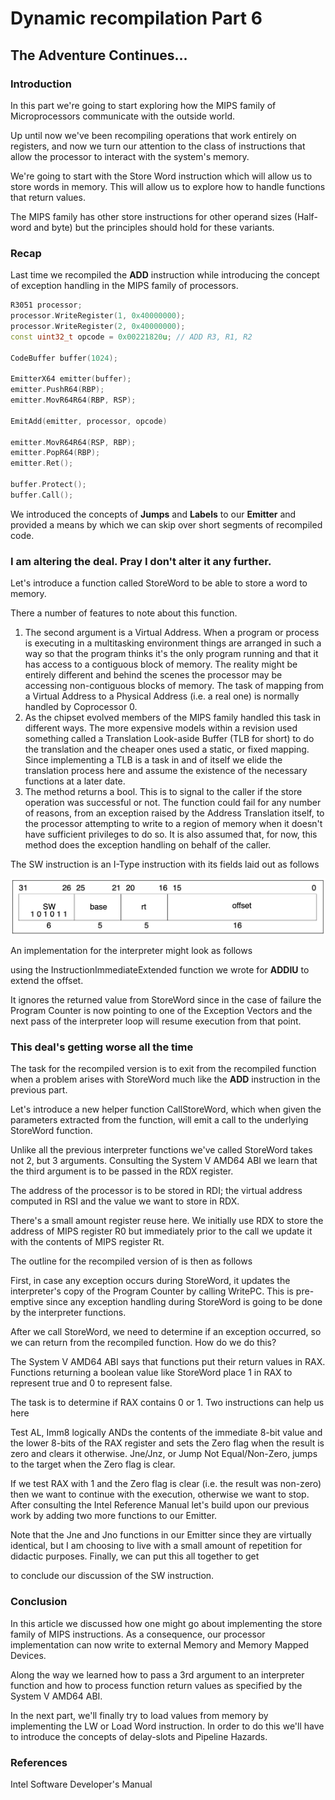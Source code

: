 # Dynamic recompilation Part 6

## The Adventure Continues…

### Introduction
In this part we're going to start exploring how the MIPS family of Microprocessors
communicate with the outside world.

Up until now we've been recompiling operations that work entirely on registers, 
and now we turn our attention to the class of instructions that allow the processor
to interact with the system's memory.

We're going to start with the Store Word instruction which will allow us to 
store words in memory. This will allow us to explore how to handle functions 
that return values.

The MIPS family has other store instructions for other operand sizes (Half-word and byte) 
but the principles should hold for these variants.

### Recap

Last time we recompiled the **ADD** instruction while introducing the concept of
exception handling in the MIPS family of processors.

```c++
R3051 processor;
processor.WriteRegister(1, 0x40000000);
processor.WriteRegister(2, 0x40000000);
const uint32_t opcode = 0x00221820u; // ADD R3, R1, R2

CodeBuffer buffer(1024);

EmitterX64 emitter(buffer);
emitter.PushR64(RBP);
emitter.MovR64R64(RBP, RSP);

EmitAdd(emitter, processor, opcode)
  
emitter.MovR64R64(RSP, RBP);
emitter.PopR64(RBP);
emitter.Ret();

buffer.Protect();
buffer.Call();
```

We introduced the concepts of **Jumps** and **Labels** to our **Emitter** and
provided a means by which we can skip over short segments of recompiled code.

### I am altering the deal. Pray I don't alter it any further.
Let's introduce a function called StoreWord to be able to store a word to memory.

There a number of features to note about this function.

1. The second argument is a Virtual Address. When a program or process is 
executing in a multitasking environment things are arranged in such a way so that 
the program thinks it's the only program running and that it has access to a contiguous 
block of memory. The reality might be entirely different and behind the scenes the 
processor may be accessing non-contiguous blocks of memory. The task of mapping from a 
Virtual Address to a Physical Address (i.e. a real one) is normally handled by Coprocessor 0.
2. As the chipset evolved members of the MIPS family handled this task in different ways. 
The more expensive models within a revision used something called a Translation Look-aside 
Buffer (TLB for short) to do the translation and the cheaper ones used a static, 
or fixed mapping. Since implementing a TLB is a task in and of itself we elide the 
translation process here and assume the existence of the necessary functions at a later date.
3. The method returns a bool. This is to signal to the caller if the store operation 
was successful or not. The function could fail for any number of reasons, 
from an exception raised by the Address Translation itself, to the processor attempting
to write to a region of memory when it doesn't have sufficient privileges to do so. 
It is also assumed that, for now, this method does the exception handling on 
behalf of the caller.

The SW instruction is an I-Type instruction with its fields laid out as follows

![Store Word I-Type Layout](../assets/images/part-06-0/store_word_i_type_layout.png)

An implementation for the interpreter might look as follows

using the InstructionImmediateExtended function we wrote for **ADDIU** to extend the offset.

It ignores the returned value from StoreWord since in the case of failure the Program Counter 
is now pointing to one of the Exception Vectors and the next pass of the interpreter loop 
will resume execution from that point.

### This deal's getting worse all the time
The task for the recompiled version is to exit from the recompiled function when a problem 
arises with StoreWord much like the **ADD** instruction in the previous part.

Let's introduce a new helper function CallStoreWord, which when given the parameters extracted from the function, will emit a call to the underlying StoreWord function.

Unlike all the previous interpreter functions we've called StoreWord takes not 2, but 3 arguments. 
Consulting the System V AMD64 ABI we learn that the third argument is to be passed in the RDX register.

The address of the processor is to be stored in RDI; the virtual address computed in RSI and the 
value we want to store in RDX.

There's a small amount register reuse here. We initially use RDX to store the address of MIPS register R0 
but immediately prior to the call we update it with the contents of MIPS register Rt.

The outline for the recompiled version of is then as follows

First, in case any exception occurs during StoreWord, it updates the interpreter's copy of the Program Counter by calling WritePC. This is pre-emptive since any exception handling during StoreWord is going to be done by the interpreter functions.

After we call StoreWord, we need to determine if an exception occurred, so we can return from the recompiled function. How do we do this?

The System V AMD64 ABI says that functions put their return values in RAX. Functions returning a boolean value like StoreWord place 1 in RAX to represent true and 0 to represent false.

The task is to determine if RAX contains 0 or 1. Two instructions can help us here

Test AL, Imm8 logically ANDs the contents of the immediate 8-bit value and the lower 8-bits of the RAX register and sets the Zero flag when the result is zero and clears it otherwise.
Jne/Jnz, or Jump Not Equal/Non-Zero, jumps to the target when the Zero flag is clear.

If we test RAX with 1 and the Zero flag is clear (i.e. the result was non-zero) then we want to continue with the execution, otherwise we want to stop.
After consulting the Intel Reference Manual let's build upon our previous work by adding two more functions to our Emitter.

Note that the Jne and Jno functions in our Emitter since they are virtually identical, but I am choosing to live with a small amount of repetition for didactic purposes.
Finally, we can put this all together to get

to conclude our discussion of the SW instruction.

### Conclusion
In this article we discussed how one might go about implementing the store family of MIPS instructions. As a consequence, our processor implementation can now write to external Memory and Memory Mapped Devices.

Along the way we learned how to pass a 3rd argument to an interpreter function and how to process function return values as specified by the System V AMD64 ABI.

In the next part, we'll finally try to load values from memory by implementing the LW or Load Word instruction. In order to do this we'll have to introduce the concepts of delay-slots and Pipeline Hazards.

### References
Intel Software Developer's Manual